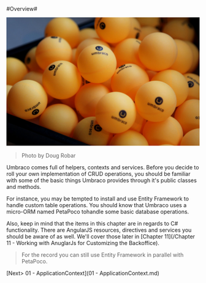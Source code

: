 #Overview#

![5852022211_66215f281b_o.jpg](assets/5852022211_66215f281b_o.jpg)
>Photo by Doug Robar

Umbraco comes full of helpers, contexts and services.  Before you decide to roll your own implementation of CRUD operations, you should be familiar with some of the basic things Umbraco provides through it's public classes and methods.

For instance, you may be tempted to install and use Entity Framework to handle custom table operations.  You should know that Umbraco uses a micro-ORM named PetaPoco tohandle some basic database operations. 

Also, keep in mind that the items in this chapter are in regards to C# functionality.  There are AngularJS resources, directives and services you should be aware of as well.  We'll cover those later in [Chapter 11](/Chapter 11 - Working with AnuglarJs for Customizing the Backoffice).

>For the record you can still use Entity Framework in parallel with PetaPoco.

[Next> 01 - ApplicationContext](01 - ApplicationContext.md)